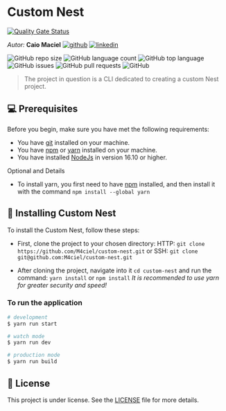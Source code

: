 # Custom Nest

[![Quality Gate Status](https://sonarcloud.io/api/project_badges/measure?project=M4ciel_custom-nest&metric=alert_status)](https://sonarcloud.io/summary/new_code?id=M4ciel_custom-nest)

*Autor:*  **Caio Maciel**
[![github](https://img.shields.io/badge/GitHub-100000?style=for-the-badge&logo=github&logoColor=white)](https://github.com/M4ciel) [![linkedin](https://img.shields.io/badge/LinkedIn-0077B5?style=for-the-badge&logo=linkedin&logoColor=white)](https://www.linkedin.com/in/caio-maciel/)

![GitHub repo size](https://img.shields.io/github/repo-size/M4ciel/custom-nest?style=for-the-badge)
![GitHub language count](https://img.shields.io/github/languages/count/M4ciel/custom-nest?style=for-the-badge)
![GitHub top language](https://img.shields.io/badge/React-20232A?style=for-the-badge&logo=react&logoColor=61DAFB)
![GitHub issues](https://img.shields.io/github/issues/M4ciel/custom-nest?style=for-the-badge)
![GitHub pull requests](https://img.shields.io/github/issues-pr/M4ciel/custom-nest?style=for-the-badge)
![GitHub](https://img.shields.io/github/license/M4ciel/custom-nest?style=for-the-badge)

> The project in question is a CLI dedicated to creating a custom Nest project.

## 💻 Prerequisites

Before you begin, make sure you have met the following requirements:

- You have [git](https://git-scm.com) installed on your machine.
- You have [npm](https://www.npmjs.com) or [yarn](https://yarnpkg.com) installed on your machine.
- You have installed [NodeJs](https://nodejs.org/en) in version 16.10 or higher.

Optional and Details

- To install yarn, you first need to have [npm](https://www.npmjs.com) installed, and then install it with the command `npm install --global yarn`

## 🚀 Installing Custom Nest

To install the Custom Nest, follow these steps:

- First, clone the project to your chosen directory:
 HTTP: `git clone https://github.com/M4ciel/custom-nest.git`
 or
 SSH: `git clone git@github.com:M4ciel/custom-nest.git`

- After cloning the project, navigate into it `cd custom-nest` and run the command:
 `yarn install` or `npm install`
 *It is recommended to use yarn for greater security and speed!*

### To run the application

```bash
# development
$ yarn run start

# watch mode
$ yarn run dev

# production mode
$ yarn run build
```

## 📝 License

This project is under license. See the [LICENSE](LICENSE.md) file for more details.